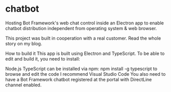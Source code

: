 # chatbot
Hosting Bot Framework's web chat control inside an Electron app to enable chatbot distribution independent from operating system & web browser.





This project was built in cooperation with a real customer. Read the whole story on my blog.

How to build it
This app is built using Electron and TypeScript. To be able to edit and build it, you need to install:

Node.js
TypeScript
can be installed via npm: npm install -g typescript
to browse and edit the code I recommend Visual Studio Code
You also need to have a Bot Framework chatbot registered at the portal with DirectLine channel enabled.

